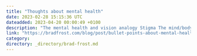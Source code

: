 ```yaml
---
title: "Thoughts about mental health"
date: 2023-02-28 15:15:36 UTC
dateadded: 2023-04-20 00:00:49 +0100
description: "The mental health and vision analogy Stigma The mind/body connection Support Therapy Meditation and mindfulness Medication Psychedelics The big picture Resources Note: I am not a mental health professional, so take all of this with a grain of salt. Please […]"
link: "https://bradfrost.com/blog/post/bullet-points-about-mental-health/"
category:
directory: _directory/brad-frost.md
---
```

